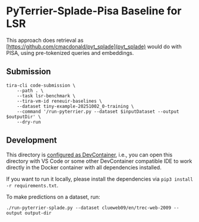 # PyTerrier-Splade-Pisa Baseline for LSR

This approach does retrieval as [https://github.com/cmacdonald/pyt_splade](pyt_splade) would do with PISA, using pre-tokenized queries and embeddings.


## Submission

```
tira-cli code-submission \
    --path . \
    --task lsr-benchmark \
    --tira-vm-id reneuir-baselines \
    --dataset tiny-example-20251002_0-training \
    --command '/run-pyterrier.py --dataset $inputDataset --output $outputDir' \
    --dry-run
```

## Development

This directory is [configured as DevContainer](https://code.visualstudio.com/docs/devcontainers/containers), i.e., you can open this directory with VS Code or some other DevContainer compatible IDE to work directly in the Docker container with all dependencies installed.

If you want to run it locally, please install the dependencies via `pip3 install -r requirements.txt`.

To make predictions on a dataset, run:

```
./run-pyterrier-splade.py --dataset clueweb09/en/trec-web-2009 --output output-dir
```


